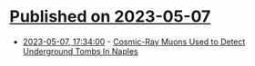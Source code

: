 # [Published on 2023-05-07](index.md)

* [2023-05-07, 17:34:00](https://science.slashdot.org/story/23/05/07/1640212/cosmic-ray-muons-used-to-detect-underground-tombs-in-naples?utm_source=rss1.0mainlinkanon&utm_medium=feed) - [Cosmic-Ray Muons Used to Detect Underground Tombs In Naples](https://science.slashdot.org/story/23/05/07/1640212/cosmic-ray-muons-used-to-detect-underground-tombs-in-naples?utm_source=rss1.0mainlinkanon&utm_medium=feed)
